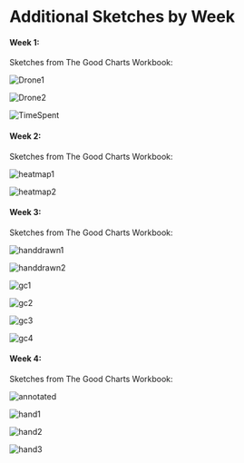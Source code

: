 # Additional Sketches by Week

#### Week 1:

Sketches from The Good Charts Workbook:

![Drone1](drone_interest1.png)

![Drone2](drone_interest2.png)

![TimeSpent](how_we_spend_time.png)

#### Week 2:

Sketches from The Good Charts Workbook:

![heatmap1](heat-map1.png)

![heatmap2](heat-map2.png)

#### Week 3:

Sketches from The Good Charts Workbook:

![handdrawn1](handdrawn_sketch1.jpg)

![handdrawn2](handdrawn_sketch2.jpg)

![gc1](gc2_sketch1.PNG)

![gc2](gc2_sketch2.PNG)

![gc3](gc2_sketch3.PNG)

![gc4](gc2_sketch4.PNG)

#### Week 4:

Sketches from The Good Charts Workbook:

![annotated](original_annotated.png)

![hand1](sketch1.png)

![hand2](sketch2.png)

![hand3](sketch3.png)
